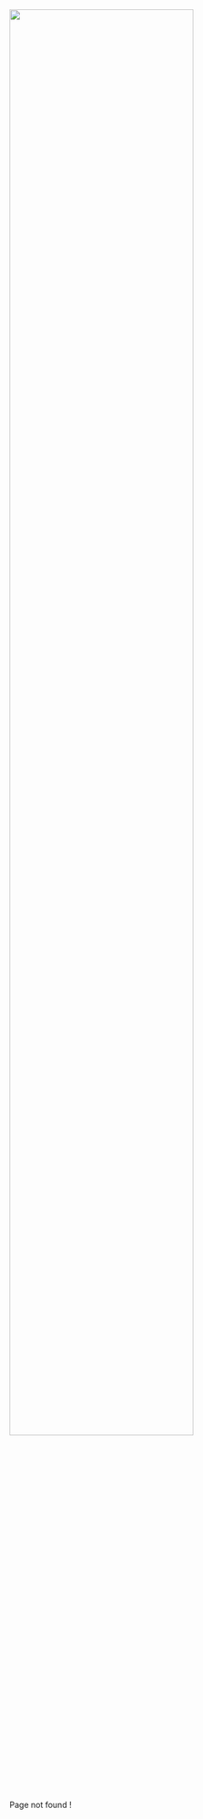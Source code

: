 <div class="not-found-container">
    <img src="/assets/img/404.svg" width="80%">
    <p>Page not found !</p>
</div>